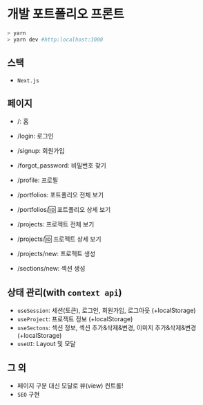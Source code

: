 # 개발 포트폴리오 프론트

```bash
> yarn
> yarn dev #http:localhost:3000
```

## 스택
- `Next.js`

## 페이지

- /: 홈

- /login: 로그인
- /signup: 회원가입
- /forgot_password: 비밀번호 찾기

- /profile: 프로필

- /portfolios: 포트폴리오 전체 보기
- /portfolios/:id: 포트폴리오 상세 보기

- /projects: 프로젝트 전체 보기
- /projects/:id: 프로젝트 상세 보기
- /projects/new: 프로젝트 생성

- /sections/new: 섹션 생성


## 상태 관리(with `context api`)

- `useSession`: 세션(토큰), 로그인, 회원가입, 로그아웃 (+localStorage)
- `useProject`: 프로젝트 정보 (+localStorage)
- `useSectons`: 섹션 정보, 섹션 추가&삭제&변경, 이미지 추가&삭제&변경 (+localStorage)
- `useUI`: Layout 및 모달

## 그 외

- 페이지 구분 대신 모달로 뷰(view) 컨트롤!
- `SEO` 구현


